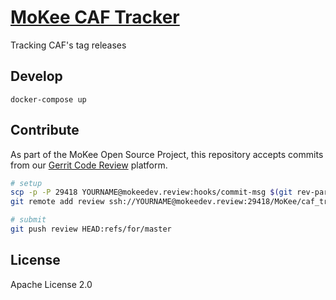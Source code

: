 [MoKee CAF Tracker](https://caf.mokeedev.com/)
==========

Tracking CAF's tag releases

## Develop

```
docker-compose up
```

## Contribute

As part of the MoKee Open Source Project, this repository accepts commits
from our [Gerrit Code Review](https://mokeedev.review/) platform.

```sh
# setup
scp -p -P 29418 YOURNAME@mokeedev.review:hooks/commit-msg $(git rev-parse --git-dir)/hooks/
git remote add review ssh://YOURNAME@mokeedev.review:29418/MoKee/caf_tracker

# submit
git push review HEAD:refs/for/master
```

## License

Apache License 2.0

